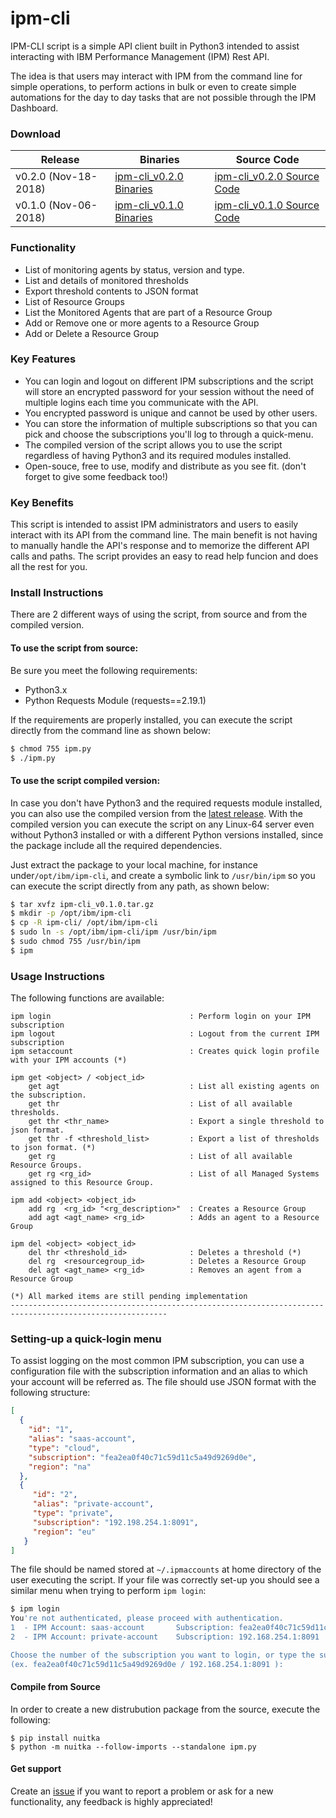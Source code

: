 # ipm-cli

IPM-CLI script is a simple API client built in Python3 intended to assist interacting with IBM Performance Management (IPM) Rest API. 

The idea is that users may interact with IPM from the command line for simple operations, to perform actions in bulk or even to create simple automations for the day to day tasks that are not possible through the IPM Dashboard.

### Download

Release | Binaries | Source Code
------- | ---------- | -------
v0.2.0 (Nov-18-2018) | [ipm-cli_v0.2.0 Binaries](https://github.com/fsilveir/ipm-cli/releases/download/v0.1.0/ipm-cli_v0.2.0.tar.gz) | [ipm-cli_v0.2.0 Source Code](https://github.com/fsilveir/ipm-cli/archive/v0.2.0.zip)
v0.1.0 (Nov-06-2018) | [ipm-cli_v0.1.0 Binaries](https://github.com/fsilveir/ipm-cli/releases/download/v0.1.0/ipm-cli_v0.1.0.tar.gz) | [ipm-cli_v0.1.0 Source Code](https://github.com/fsilveir/ipm-cli/archive/v0.1.0.zip)



### Functionality

- List of monitoring agents by status, version and type.
- List and details of monitored thresholds
- Export threshold contents to JSON format 
- List of Resource Groups
- List the Monitored Agents that are part of a Resource Group
- Add or Remove one or more agents to a Resource Group
- Add or Delete a Resource Group


### Key Features

- You can login and logout on different IPM subscriptions and the script will store an encrypted password for your session without the need of multiple logins each time you communicate with the API.
- You encrypted password is unique and cannot be used by other users.
- You can store the information of multiple subscriptions so that you can pick and choose the subscriptions you'll log to through a quick-menu.
- The compiled version of the script allows you to use the script regardless of having Python3 and its required modules installed.
- Open-souce, free to use, modify and distribute as you see fit. (don't forget to give some feedback too!)


### Key Benefits

This script is intended to assist IPM administrators and users to easily interact with its API from the command line. The main benefit is not having to manually handle the API's response and to memorize the different API calls and paths. The script provides an easy to read help funcion and does all the rest for you.


### Install Instructions

There are 2 different ways of using the script, from source and from the compiled version.

#### To use the script from source:

Be sure you meet the following requirements:

- Python3.x
- Python Requests Module (requests==2.19.1)

 If the requirements are properly installed, you can execute the script directly from the command line as shown below: 

```bash
$ chmod 755 ipm.py
$ ./ipm.py
```

#### To use the script compiled version:

In case you don't have Python3 and the required requests module installed, you can also use the compiled version from the [latest release](https://github.com/fsilveir/ipm-cli/releases). With the compiled version you can execute the script on any Linux-64 server even without Python3 installed or with a different Python versions installed, since the package include all the required dependencies.

Just extract the package to your local machine, for instance under`/opt/ibm/ipm-cli`, and create a symbolic link to `/usr/bin/ipm` so you can execute the script directly from any path, as shown below:

```bash
$ tar xvfz ipm-cli_v0.1.0.tar.gz
$ mkdir -p /opt/ibm/ipm-cli
$ cp -R ipm-cli/ /opt/ibm/ipm-cli
$ sudo ln -s /opt/ibm/ipm-cli/ipm /usr/bin/ipm
$ sudo chmod 755 /usr/bin/ipm
$ ipm
```

### Usage Instructions

The following functions are available:

```
ipm login                               : Perform login on your IPM subscription
ipm logout                              : Logout from the current IPM subscription
ipm setaccount                          : Creates quick login profile with your IPM accounts (*)

ipm get <object> / <object_id>
    get agt                             : List all existing agents on the subscription.
    get thr                             : List of all available thresholds.
    get thr <thr_name>                  : Export a single threshold to json format.
    get thr -f <threshold_list>         : Export a list of thresholds to json format. (*)
    get rg                              : List of all available Resource Groups.
    get rg <rg_id>                      : List of all Managed Systems assigned to this Resource Group.

ipm add <object> <object_id>
    add rg  <rg_id> "<rg_description>"  : Creates a Resource Group
    add agt <agt_name> <rg_id>          : Adds an agent to a Resource Group

ipm del <object> <object_id>
    del thr <threshold_id>              : Deletes a threshold (*)
    del rg  <resourcegroup_id>          : Deletes a Resource Group
    del agt <agt_name> <rg_id>          : Removes an agent from a Resource Group

(*) All marked items are still pending implementation
---------------------------------------------------------------------------------------------------------

```

### Setting-up a quick-login menu

To assist logging on the most common IPM subscription, you can use a configuration file with the subscription information and an alias to which your account will be referred as. The file should use JSON format with the following structure:

```json
[
  {
    "id": "1",
    "alias": "saas-account",
    "type": "cloud",
    "subscription": "fea2ea0f40c71c59d11c5a49d9269d0e",
    "region": "na"
  },
  {
     "id": "2",
     "alias": "private-account",
     "type": "private",
     "subscription": "192.198.254.1:8091",
     "region": "eu"
   }
]

```

The file should be named stored at `~/.ipmaccounts` at home directory of the user executing the script. If your file was correctly set-up you should see a similar menu when trying to perform `ipm login`:

```bash
$ ipm login
You're not authenticated, please proceed with authentication.
1  - IPM Account: saas-account       Subscription: fea2ea0f40c71c59d11c5a49d9269d0e    Region: na
2  - IPM Account: private-account    Subscription: 192.168.254.1:8091                  Region: eu

Choose the number of the subscription you want to login, or type the subscription 
(ex. fea2ea0f40c71c59d11c5a49d9269d0e / 192.168.254.1:8091 ):
```

#### Compile from Source

In order to create a new distrubution package from the source, execute the following:

```
$ pip install nuitka
$ python -m nuitka --follow-imports --standalone ipm.py
```


#### Get support

Create an [issue](https://github.com/fsilveir/ipm-cli/issues) if you want to report a problem or ask for a new functionality, any feedback is highly appreciated!